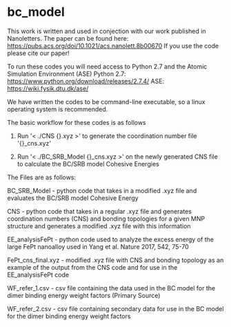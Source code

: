 # bc_model
This work is written and used in conjection with our work published in Nanoletters.
The paper can be found here: https://pubs.acs.org/doi/10.1021/acs.nanolett.8b00670
If you use the code please cite our paper!

To run these codes you will need access to Python 2.7 and the Atomic Simulation Environment (ASE)
Python 2.7: https://www.python.org/download/releases/2.7.4/
ASE: https://wiki.fysik.dtu.dk/ase/

We have written the codes to be command-line executable, so a linux operating system is recommended.

The basic workflow for these codes is as follows

1. Run '< ./CNS {}.xyz >' to generate the coordination number file '{}_cns.xyz'

2. Run '< ./BC_SRB_Model {}_cns.xyz >' on the newly generated CNS file to calculate the BC/SRB model Cohesive Energies 

The Files are as follows:

BC_SRB_Model - python code that takes in a modified .xyz file and evaluates the BC/SRB model Cohesive Energy

CNS - python code that takes in a regular .xyz file and generates coordination numbers (CNS) and bonding topologies for a given MNP structure and generates a modified .xyz file with this information

EE_analysisFePt - python code used to analyze the excess energy of the large FePt nanoalloy used in Yang et al. Nature 2017, 542, 75-70

FePt_cns_final.xyz - modified .xyz file with CNS and bonding topology as an example of the output from the CNS code and for use in the EE_analysisFePt code

WF_refer_1.csv - csv file containing the data used in the BC model for the dimer binding energy weight factors (Primary Source)

WF_refer_2.csv - csv file containing secondary data for use in the BC model for the dimer binding energy weight factors
